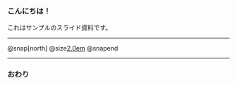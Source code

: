 ### こんにちは！


これはサンプルのスライド資料です。


---

@snap[north]
@size[2.0em](@color[#FF3B00](タイトル))
@snapend

---

### おわり
